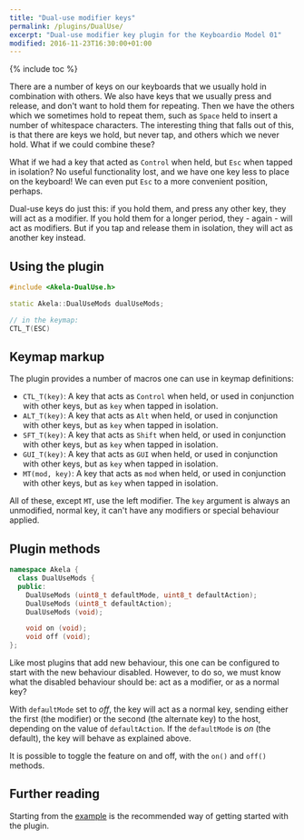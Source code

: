 ```yaml
---
title: "Dual-use modifier keys"
permalink: /plugins/DualUse/
excerpt: "Dual-use modifier key plugin for the Keyboardio Model 01"
modified: 2016-11-23T16:30:00+01:00
---
```


{% include toc %}

There are a number of keys on our keyboards that we usually hold in combination
with others. We also have keys that we usually press and release, and don't want
to hold them for repeating. Then we have the others which we sometimes hold to
repeat them, such as `Space` held to insert a number of whitespace characters.
The interesting thing that falls out of this, is that there are keys we hold,
but never tap, and others which we never hold. What if we could combine these?

What if we had a key that acted as `Control` when held, but `Esc` when tapped in
isolation? No useful functionality lost, and we have one key less to place on
the keyboard! We can even put `Esc` to a more convenient position, perhaps.

Dual-use keys do just this: if you hold them, and press any other key, they will
act as a modifier. If you hold them for a longer period, they - again - will act
as modifiers. But if you tap and release them in isolation, they will act as
another key instead.

## Using the plugin

```c++
#include <Akela-DualUse.h>

static Akela::DualUseMods dualUseMods;

// in the keymap:
CTL_T(ESC)
```

## Keymap markup

The plugin provides a number of macros one can use in keymap definitions:

* `CTL_T(key)`: A key that acts as `Control` when held, or used in conjunction
  with other keys, but as `key` when tapped in isolation.
* `ALT_T(key)`: A key that acts as `Alt` when held, or used in conjunction with
  other keys, but as `key` when tapped in isolation.
* `SFT_T(key)`: A key that acts as `Shift` when held, or used in conjunction
  with other keys, but as `key` when tapped in isolation.
* `GUI_T(key)`: A key that acts as `GUI` when held, or used in conjunction with
  other keys, but as `key` when tapped in isolation.
* `MT(mod, key)`: A key that acts as `mod` when held, or used in conjunction
  with other keys, but as `key` when tapped in isolation.
  
All of these, except `MT`, use the left modifier. The `key` argument is always
an unmodified, normal key, it can't have any modifiers or special behaviour
applied.

## Plugin methods

```c++
namespace Akela {
  class DualUseMods {
  public:
    DualUseMods (uint8_t defaultMode, uint8_t defaultAction);
    DualUseMods (uint8_t defaultAction);
    DualUseMods (void);

    void on (void);
    void off (void);
};
```

Like most plugins that add new behaviour, this one can be configured to start
with the new behaviour disabled. However, to do so, we must know what the
disabled behaviour should be: act as a modifier, or as a normal key?

With `defaultMode` set to *off*, the key will act as a normal key, sending
either the first (the modifier) or the second (the alternate key) to the host,
depending on the value of `defaultAction`. If the `defaultMode` is *on* (the
default), the key will behave as explained above.

It is possible to toggle the feature on and off, with the `on()` and `off()`
methods.

## Further reading

Starting from the [example][plugin:example] is the recommended way of getting
started with the plugin.

 [plugin:example]: https://github.com/algernon/Akela/blob/master/lib/Akela-DualUse/examples/DualUse/DualUse.ino
